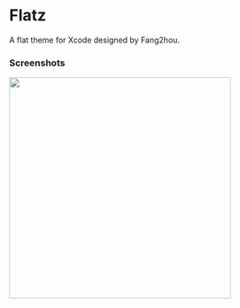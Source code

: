 # Flatz
A flat theme for Xcode designed by Fang2hou.
### Screenshots
<img src="https://cdn.rawgit.com/houshuu/Flatz-Xcode-Theme/master/Res/Flatz-theme.jpeg" width="400px"/>
